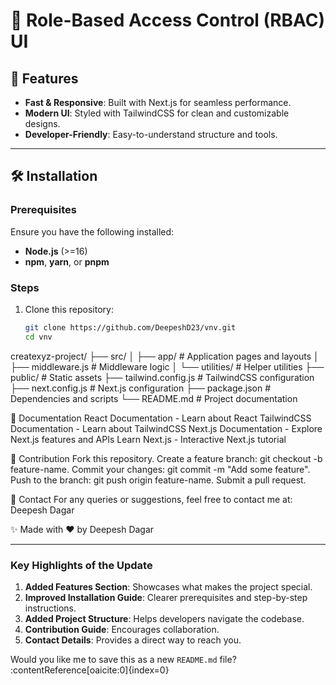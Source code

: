 # 🌟 Role-Based Access Control (RBAC) UI

## 🚀 Features

- **Fast & Responsive**: Built with Next.js for seamless performance.
- **Modern UI**: Styled with TailwindCSS for clean and customizable designs.
- **Developer-Friendly**: Easy-to-understand structure and tools.

---

## 🛠️ Installation

### Prerequisites
Ensure you have the following installed:
- **Node.js** (>=16)
- **npm**, **yarn**, or **pnpm**

### Steps
1. Clone this repository:
   ```bash
   git clone https://github.com/DeepeshD23/vnv.git
   cd vnv
createxyz-project/
├── src/
│   ├── app/              # Application pages and layouts
│   ├── middleware.js     # Middleware logic
│   └── utilities/        # Helper utilities
├── public/               # Static assets
├── tailwind.config.js    # TailwindCSS configuration
├── next.config.js        # Next.js configuration
├── package.json          # Dependencies and scripts
└── README.md             # Project documentation

📖 Documentation
React Documentation - Learn about React
TailwindCSS Documentation - Learn about TailwindCSS
Next.js Documentation - Explore Next.js features and APIs
Learn Next.js - Interactive Next.js tutorial

🤝 Contribution
Fork this repository.
Create a feature branch: git checkout -b feature-name.
Commit your changes: git commit -m "Add some feature".
Push to the branch: git push origin feature-name.
Submit a pull request.

📧 Contact
For any queries or suggestions, feel free to contact me at: Deepesh Dagar

✨ Made with ❤️ by Deepesh Dagar

---

### Key Highlights of the Update
1. **Added Features Section**: Showcases what makes the project special.
2. **Improved Installation Guide**: Clearer prerequisites and step-by-step instructions.
3. **Added Project Structure**: Helps developers navigate the codebase.
4. **Contribution Guide**: Encourages collaboration.
5. **Contact Details**: Provides a direct way to reach you.

Would you like me to save this as a new `README.md` file? &#8203;:contentReference[oaicite:0]{index=0}&#8203;

